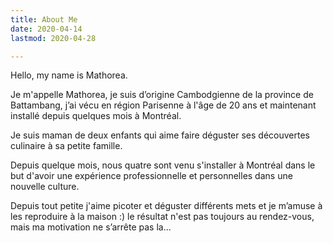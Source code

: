 ```yaml
---
title: About Me
date: 2020-04-14
lastmod: 2020-04-28

---
```

Hello, my name is Mathorea.

<!--more-->

Je m'appelle Mathorea, je suis d’origine Cambodgienne de la province de Battambang, j’ai vécu en région Parisenne à l'âge de 20 ans et maintenant installé depuis quelques mois à Montréal.

Je suis maman de deux enfants qui aime faire déguster ses découvertes culinaire à sa petite famille.

Depuis quelque mois, nous quatre sont venu s'installer à Montréal dans le but d'avoir une expérience professionnelle et personnelles dans une nouvelle culture.

Depuis tout petite j'aime picoter et déguster différents mets et je m’amuse à les reproduire à la maison :) le résultat n'est pas toujours au rendez-vous, mais ma motivation ne s’arrête pas la...